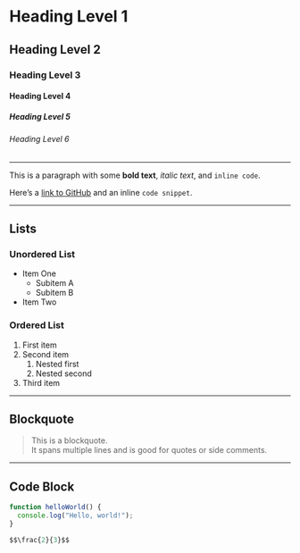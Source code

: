 # Heading Level 1

## Heading Level 2

### Heading Level 3

#### Heading Level 4

##### Heading Level 5

###### Heading Level 6

---

This is a paragraph with some **bold text**, *italic text*, and `inline code`.

Here’s a [link to GitHub](https://github.com) and an inline `code snippet`.

---

## Lists

### Unordered List

- Item One
  - Subitem A
  - Subitem B
- Item Two

### Ordered List

1. First item
2. Second item
   1. Nested first
   2. Nested second
3. Third item

---

## Blockquote

> This is a blockquote.  
> It spans multiple lines and is good for quotes or side comments.

---

## Code Block

```javascript
function helloWorld() {
  console.log("Hello, world!");
}

$$\frac{2}{3}$$
